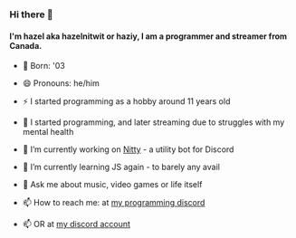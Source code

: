 ### Hi there 👋
#### I'm hazel aka hazelnitwit or haziy, I am a programmer and streamer from Canada.

- 👶 Born: '03
- 😄 Pronouns: he/him
- ⚡ I started programming as a hobby around 11 years old
- 🤎 I started programming, and later streaming due to struggles with my mental health
- 🔭 I’m currently working on [Nitty](https://github.com/hazelnitwit/Nitty) - a utility bot for Discord
- 🌱 I’m currently learning JS again - to barely any avail
- 💬 Ask me about music, video games or life itself


- 📫 How to reach me: at [my programming discord](https://discord.gg/zV4KuWMCzx)
- 📫 OR at [my discord account](https://discordapp.com/users/354414172559114240)
